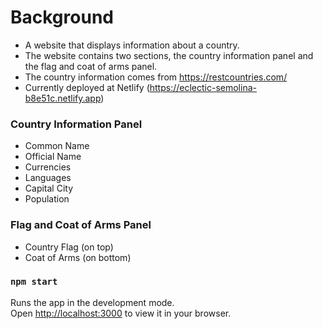 # Background

- A website that displays information about a country.  
- The website contains two sections, the country information panel and the flag and coat of arms panel.  
- The country information comes from https://restcountries.com/
- Currently deployed at Netlify (https://eclectic-semolina-b8e51c.netlify.app)
### Country Information Panel
- Common Name
- Official Name
- Currencies
- Languages
- Capital City
- Population

### Flag and Coat of Arms Panel
- Country Flag (on top)
- Coat of Arms (on bottom)

### `npm start`

Runs the app in the development mode.\
Open [http://localhost:3000](http://localhost:3000) to view it in your browser.